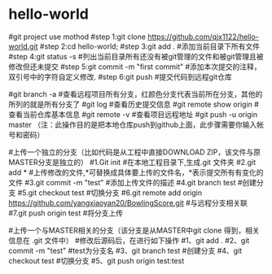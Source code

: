 # hello-world
#git project use mothod
#step 1:git clone https://github.com/qjx1122/hello-world.git
#step 2:cd hello-world;
#step 3:git add . #添加当前目录下所有文件
#step 4:git status -s #列出当前目录所有还没有被git管理的文件和被git管理且被修改但还未提交
#step 5:git commit -m "first commit" #添加本次提交的注释，双引号中的字符自定义修改.
#step 6:git push #提交代码到远程git仓库

#git branch -a #查看远程项目所有分支，红颜色分支代表当前所在分支，其他的所列的就是所有分支了
#git log #查看历史提交信息
#git remote show origin #查看当前仓库基本信息
#git remote -v #查看项目远程地址
#git push -u origin master   （注：此操作目的是把本地仓库push到github上面，此步骤需要你输入帐号和密码）

#上传一个独立的分支（比如代码是从工程中直接DOWNLOAD ZIP，该文件与原MASTER分支是独立的）
#1.Git init #在本地工程目录下,生成.git 文件夹
#2.git add * #上传修改的文件,*可替换成具体要上传的文件名，*表示提交所有有变化的文件
#3.git commit -m "test" #添加上传文件的描述
#4.git branch test #创建分支
#5.git checkout test #切换分支
#6.git remote add origin https://github.com/yangxiaoyan20/BowlingScore.git #与远程分支相关联
#7.git push origin test #将分支上传


#上传一个与MASTER相关的分支（该分支是从MASTER中git clone 得到，相关信息在 .git 文件中）
#修改后源码后，在进行如下操作
#1、git add .
#2、git commit -m "test" #test为分支名
#3、git branch test #创建分支
#4、git checkout test #切换分支
#5、git push origin test:test
